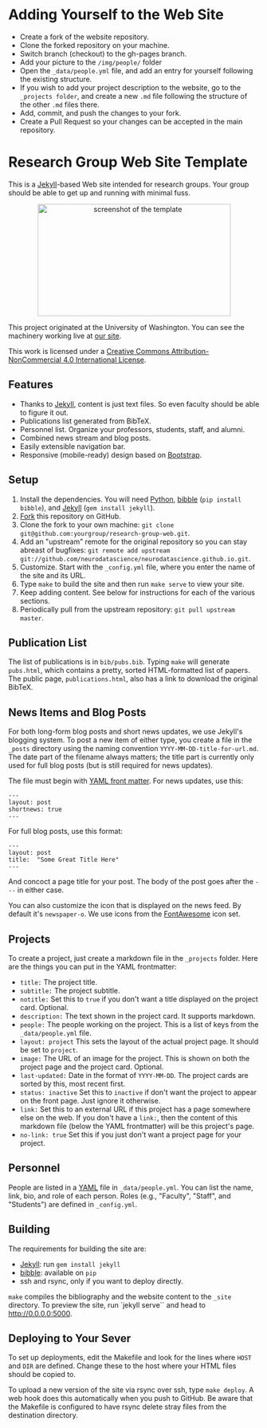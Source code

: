 # Adding Yourself to the Web Site

- Create a fork of the website repository.
- Clone the forked repository on your machine.
- Switch branch (checkout) to the gh-pages branch.
- Add your picture to the `/img/people/` folder
- Open the `_data/people.yml` file, and add an entry for yourself following the existing structure.
- If you wish to add your project description to the website, go to the `_projects folder`, and create a new `.md` file following the structure of the other `.md` files there.
- Add, commit, and push the changes to your fork.
- Create a Pull Request so your changes can be accepted in the main repository.

# Research Group Web Site Template

This is a [Jekyll][]-based Web site intended for research groups. Your group should be able to get up and running with minimal fuss.

<p align="center">
<img src="screenshot.png" width="387" height="225" alt="screenshot of the template">
</p>

This project originated at the University of Washington. You can see the machinery working live at [our site][sampa].

This work is licensed under a [Creative Commons Attribution-NonCommercial 4.0 International License][license].

[sampa]: http://sampa.cs.washington.edu/
[license]: https://creativecommons.org/licenses/by-nc/4.0/

## Features

- Thanks to [Jekyll][], content is just text files. So even faculty should be able to figure it out.
- Publications list generated from BibTeX.
- Personnel list. Organize your professors, students, staff, and alumni.
- Combined news stream and blog posts.
- Easily extensible navigation bar.
- Responsive (mobile-ready) design based on [Bootstrap][].

[Bootstrap]: http://getbootstrap.com/

## Setup

1. Install the dependencies. You will need [Python][], [bibble][] (`pip install bibble`), and [Jekyll][] (`gem install jekyll`).
2. [Fork][] this repository on GitHub.
3. Clone the fork to your own machine: `git clone git@github.com:yourgroup/research-group-web.git`.
4. Add an "upstream" remote for the original repository so you can stay abreast of bugfixes: `git remote add upstream git://github.com/neurodatascience/neurodatascience.github.io.git`.
5. Customize. Start with the `_config.yml` file, where you enter the name of the site and its URL.
6. Type `make` to build the site and then run `make serve` to view your site.
7. Keep adding content. See below for instructions for each of the various sections.
8. Periodically pull from the upstream repository: `git pull upstream master`.

[Python]: https://www.python.org/
[Fork]: https://github.com/neurodatascience/neurodatascience.github.io.git/fork

## Publication List

The list of publications is in `bib/pubs.bib`. Typing `make` will generate `pubs.html`, which contains a pretty, sorted HTML-formatted list of papers. The public page, `publications.html`, also has a link to download the original BibTeX.

## News Items and Blog Posts

For both long-form blog posts and short news updates, we use Jekyll's blogging system. To post a new item of either type, you create a file in the `_posts` directory using the naming convention `YYYY-MM-DD-title-for-url.md`. The date part of the filename always matters; the title part is currently only used for full blog posts (but is still required for news updates).

The file must begin with [YAML front matter][yfm]. For news updates, use this:

    ---
    layout: post
    shortnews: true
    ---

For full blog posts, use this format:

    ---
    layout: post
    title:  "Some Great Title Here"
    ---

And concoct a page title for your post. The body of the post goes after the `---` in either case.

You can also customize the icon that is displayed on the news feed. By default it's `newspaper-o`. We use icons from the [FontAwesome][fa] icon set.

[yfm]: http://jekyllrb.com/docs/frontmatter/
[fa]: http://fontawesome.io/icons/

## Projects

To create a project, just create a markdown file in the `_projects` folder. Here are the things you can put in the YAML frontmatter:

- `title:` The project title.
- `subtitle:` The project subtitle.
- `notitle:` Set this to `true` if you don't want a title displayed on the project card. Optional.
- `description:` The text shown in the project card. It supports markdown.
- `people:` The people working on the project. This is a list of keys from the `_data/people.yml` file.
- `layout: project` This sets the layout of the actual project page. It should be set to `project`.
- `image:` The URL of an image for the project. This is shown on both the project page and the project card. Optional.
- `last-updated:` Date in the format of `YYYY-MM-DD`. The project cards are sorted by this, most recent first.
- `status: inactive` Set this to `inactive` if don't want the project to appear on the front page. Just ignore it otherwise.
- `link:` Set this to an external URL if this project has a page somewhere else on the web. If you don't have a `link:`, then the content of this markdown file (below the YAML frontmatter) will be this project's page.
- `no-link: true` Set this if you just don't want a project page for your project.

## Personnel

People are listed in a [YAML][] file in `_data/people.yml`. You can list the name, link, bio, and role of each person. Roles (e.g., "Faculty", "Staff", and "Students") are defined in `_config.yml`.

[YAML]: https://en.wikipedia.org/wiki/YAML

## Building

The requirements for building the site are:

- [Jekyll][]: run `gem install jekyll`
- [bibble][]: available on `pip`
- ssh and rsync, only if you want to deploy directly.

`make` compiles the bibliography and the website content to the `_site`
directory. To preview the site, run `jekyll serve`` and head to
http://0.0.0.0:5000.

## Deploying to Your Sever

To set up deployments, edit the Makefile and look for the lines where `HOST` and `DIR` are defined. Change these to the host where your HTML files should be copied to.

To upload a new version of the site via rsync over ssh, type `make deploy`. A web hook does this automatically when you push to GitHub. Be aware that the Makefile is configured to have rsync delete stray files from the destination directory.

[Jekyll]: http://jekyllrb.com/
[bibble]: https://github.com/sampsyo/bibble/
